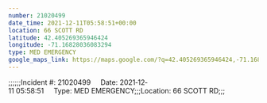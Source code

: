 ```yaml
---
number: 21020499
date_time: 2021-12-11T05:58:51+00:00
location: 66 SCOTT RD
latitude: 42.405269365946424
longitude: -71.16828036083294
type: MED EMERGENCY
google_maps_link: https://maps.google.com/?q=42.405269365946424,-71.16828036083294
---
```


;;;;;;Incident #: 21020499     Date: 2021‐12‐11 05:58:51     Type: MED EMERGENCY;;;Location: 66 SCOTT RD;;;
